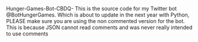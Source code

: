  Hunger-Games-Bot-CBDQ-
This is the source code for my Twitter bot @BotHungerGames. Which is about to update in the next year with Python,
PLEASE make sure you are using the non commented version for the bot. This is because JSON cannot read comments and was never really intended to use comments

